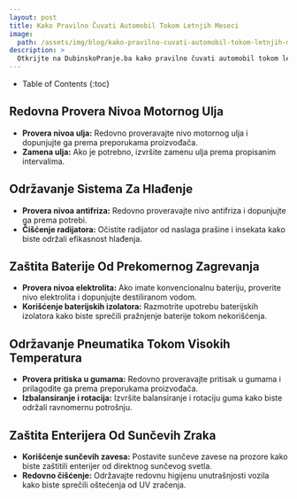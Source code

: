 ```yaml
---
layout: post
title: Kako Pravilno Čuvati Automobil Tokom Letnjih Meseci
image: 
  path: /assets/img/blog/kako-pravilno-cuvati-automobil-tokom-letnjih-meseci_dubinsko-pranje-ba.png
description: >
  Otkrijte na DubinskoPranje.ba kako pravilno čuvati automobil tokom letnjih meseci. Saveti za očuvanje baterije, hlađenja i zaštite enterijera od sunca.
---
```



- Table of Contents
{:toc}


## Redovna Provera Nivoa Motornog Ulja

- **Provera nivoa ulja:** Redovno proveravajte nivo motornog ulja i dopunjujte ga prema preporukama proizvođača.
- **Zamena ulja:** Ako je potrebno, izvršite zamenu ulja prema propisanim intervalima.

## Održavanje Sistema Za Hlađenje

- **Provera nivoa antifriza:** Redovno proveravajte nivo antifriza i dopunjujte ga prema potrebi.
- **Čišćenje radijatora:** Očistite radijator od naslaga prašine i insekata kako biste održali efikasnost hlađenja.

## Zaštita Baterije Od Prekomernog Zagrevanja

- **Provera nivoa elektrolita:** Ako imate konvencionalnu bateriju, proverite nivo elektrolita i dopunjujte destiliranom vodom.
- **Korišćenje baterijskih izolatora:** Razmotrite upotrebu baterijskih izolatora kako biste sprečili pražnjenje baterije tokom nekorišćenja.

## Održavanje Pneumatika Tokom Visokih Temperatura

- **Provera pritiska u gumama:** Redovno proveravajte pritisak u gumama i prilagodite ga prema preporukama proizvođača.
- **Izbalansiranje i rotacija:** Izvršite balansiranje i rotaciju guma kako biste održali ravnomernu potrošnju.

## Zaštita Enterijera Od Sunčevih Zraka

- **Korišćenje sunčevih zavesa:** Postavite sunčeve zavese na prozore kako biste zaštitili enterijer od direktnog sunčevog svetla.
- **Redovno čišćenje:** Održavajte redovnu higijenu unutrašnjosti vozila kako biste sprečili oštećenja od UV zračenja.